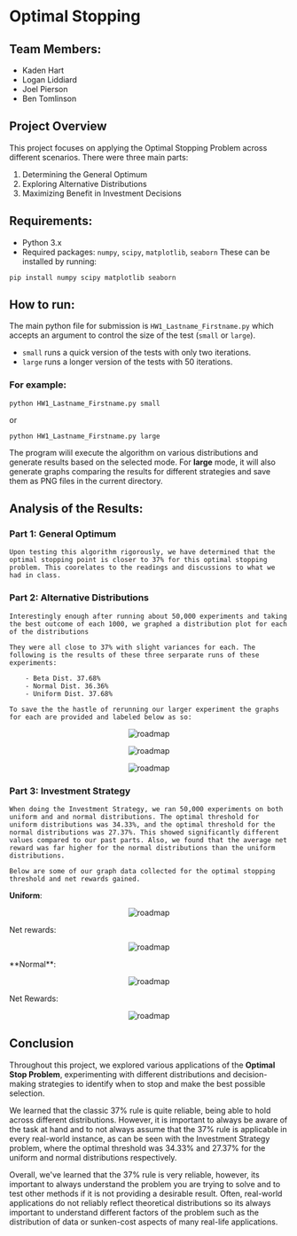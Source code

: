 # Optimal Stopping

## Team Members:
* Kaden Hart
* Logan Liddiard
* Joel Pierson
* Ben Tomlinson

## Project Overview

This project focuses on applying the Optimal Stopping Problem across different scenarios. There were three main parts:
1. Determining the General Optimum
2. Exploring Alternative Distributions
3. Maximizing Benefit in Investment Decisions

## Requirements:

* Python 3.x
* Required packages: `numpy`, `scipy`, `matplotlib`, `seaborn`
These can be installed by running:
```
pip install numpy scipy matplotlib seaborn
```

## How to run:

The main python file for submission is `HW1_Lastname_Firstname.py` which accepts an argument to control the size of the test (`small` or `large`).

* `small` runs a quick version of the tests with only two iterations.
* `large` runs a longer version of the tests with 50 iterations.

### For example:
```
python HW1_Lastname_Firstname.py small
```
or
```
python HW1_Lastname_Firstname.py large
```

The program wilil execute the algorithm on various distributions and generate results based on the selected mode. For **large** mode, it will also generate graphs comparing the results for different strategies and save them as PNG files in the current directory.

## Analysis of the Results:

### Part 1: General Optimum

    Upon testing this algorithm rigorously, we have determined that the optimal stopping point is closer to 37% for this optimal stopping problem. This coorelates to the readings and discussions to what we had in class. 

### Part 2: Alternative Distributions

    Interestingly enough after running about 50,000 experiments and taking the best outcome of each 1000, we graphed a distribution plot for each of the distributions

    They were all close to 37% with slight variances for each. The following is the results of these three serparate runs of these experiments:

        - Beta Dist. 37.68%
        - Normal Dist. 36.36%
        - Uniform Dist. 37.68%

    To save the the hastle of rerunning our larger experiment the graphs for each are provided and labeled below as so:

<p align="center">
  <img src="Test_beta_optimal_stopping_plot.png" alt="roadmap">
</p>
<p align="center">
  <img src="Test_normal_optimal_stopping_plot.png" alt="roadmap">
</p>
<p align="center">
  <img src="Test_uniform_optimal_stopping_plot.png" alt="roadmap">
</p>


### Part 3: Investment Strategy

    When doing the Investment Strategy, we ran 50,000 experiments on both uniform and and normal distributions. The optimal threshold for uniform distributions was 34.33%, and the optimal threshold for the normal distributions was 27.37%. This showed significantly different values compared to our past parts. Also, we found that the average net reward was far higher for the normal distributions than the uniform distributions.

    Below are some of our graph data collected for the optimal stopping threshold and net rewards gained.

**Uniform**:
<p align="center">
  <img src="50_uniform_optimal_stopping_plot.png" alt="roadmap">
</p>
Net rewards:
<p align="center">
  <img src="50_uniform_net_rewards_plot.png" alt="roadmap">
</p>
**Normal**:
<p align="center">
  <img src="50_normal_optimal_stopping_plot.png" alt="roadmap">
</p>
Net Rewards:
<p align="center">
  <img src="50_normal_net_rewards_plot.png" alt="roadmap">
</p>

## Conclusion

Throughout this project, we explored various applications of the **Optimal Stop Problem**, experimenting with different distributions and decision-making strategies to identify when to stop and make the best possible selection.

We learned that the classic 37% rule is quite reliable, being able to hold across different distributions. However, it is important to always be aware of the task at hand and to not always assume that the 37% rule is applicable in every real-world instance, as can be seen with the Investment Strategy problem, where the optimal threshold was 34.33% and 27.37% for the uniform and normal distributions respectively.

Overall, we've learned that the 37% rule is very reliable, however, its important to always understand the problem you are trying to solve and to test other methods if it is not providing a desirable result. Often, real-world applications do not reliably reflect theoretical distributions so its always important to understand different factors of the problem such as the distribution of data or sunken-cost aspects of many real-life applications.